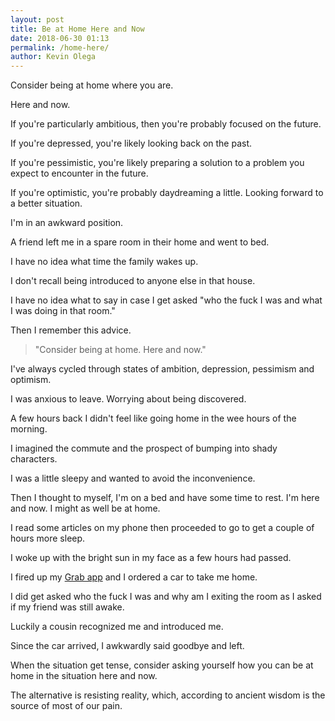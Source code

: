 ```yaml
--- 
layout: post 
title: Be at Home Here and Now
date: 2018-06-30 01:13
permalink: /home-here/ 
author: Kevin Olega 
--- 
```

Consider being at home where you are. 

Here and now. 

If you're particularly ambitious, then you're probably focused on the future. 

If you're depressed, you're likely looking back on the past. 

If you're pessimistic, you're likely preparing a solution to a problem you expect to encounter in the future. 

If you're optimistic, you're probably daydreaming a little. Looking forward to a better situation. 

I'm in an awkward position. 

A friend left me in a spare room in their home and went to bed. 

I have no idea what time the family wakes up. 

I don't recall being introduced to anyone else in that house. 

I have no idea what to say in case I get asked "who the fuck I was and what I was doing in that room." 

Then I remember this advice. 

> "Consider being at home. Here and now."

I've always cycled through states of ambition, depression, pessimism and optimism. 

I was anxious to leave. Worrying about being discovered.

A few hours back I didn't feel like going home in the wee hours of the morning. 

I imagined the commute and the prospect of bumping into shady characters.

I was a little sleepy and wanted to avoid the inconvenience. 

Then I thought to myself, I'm on a bed and have some time to rest. I'm here and now. I might as well be at home. 

I read some articles on my phone then proceeded to go to get a couple of hours more sleep.

I woke up with the bright sun in my face as a few hours had passed.

I fired up my [Grab app](https://r.grab.com/grabkevinolega) and I ordered a car to take me home. 

I did get asked who the fuck I was and why am I exiting the room as I asked if my friend was still awake.

Luckily a cousin recognized me and introduced me.

Since the car arrived, I awkwardly said goodbye and left.

When the situation get tense, consider asking yourself how you can be at home in the situation here and now.

The alternative is resisting reality, which, according to ancient wisdom is the source of most of our pain.

